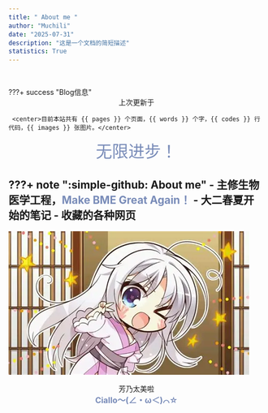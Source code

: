 ```yaml
---
title: " About me "
author: "Muchili"
date: "2025-07-31"
description: "这是一个文档的简短描述"
statistics: True
---
```


<div markdown="1" class="homepage">
<h1 style="font-size: 2rem; margin-left: 10%"><span id="typed"></span></h1>
</div>
???+ success "Blog信息"
     <center>上次更新于</center>
     
     <center>目前本站共有 {{ pages }} 个页面，{{ words }} 个字，{{ codes }} 行代码，{{ images }} 张图片。</center>

<center>
    <font color="#788bb8" size="6" class="ml3">无限进步！</font>
</center>


???+ note ":simple-github: About me"
     - 主修生物医学工程，<strong><font color="#788bb8" class="ml3">Make BME Great Again！</font></strong>
     - 大二春夏开始的笔记
     - 收藏的各种网页
---
![alt text](./images/朝武芳乃.png)

<center>芳乃太美啦</center>
<strong>
     <center>
          <font color="#788bb8" size="3" class="ml3">Ciallo～(∠・ω＜)⌒☆</font>
     </center>     
</strong>
